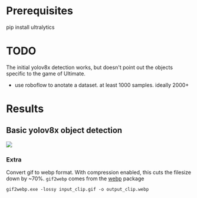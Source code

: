 # Prerequisites
pip install ultralytics

# TODO
The initial yolov8x detection works, but doesn't point out the objects specific to the game of Ultimate.
- use roboflow to anotate a dataset. at least 1000 samples. ideally 2000+

# Results
## Basic yolov8x object detection
<!-- ![Output video of yolov8x](.\images\README\20240519_WUL_SFatSD_left_24_clip.webp) -->
<img src=".\images\README\20240519_WUL_SFatSD_left_24_clip.webp">

### Extra
Convert gif to webp format. With compression enabled, this cuts the filesize down by ~70%.
`gif2webp` comes from the [webp](https://developers.google.com/speed/webp/docs/gif2webp) package
```
gif2webp.exe -lossy input_clip.gif -o output_clip.webp
```
